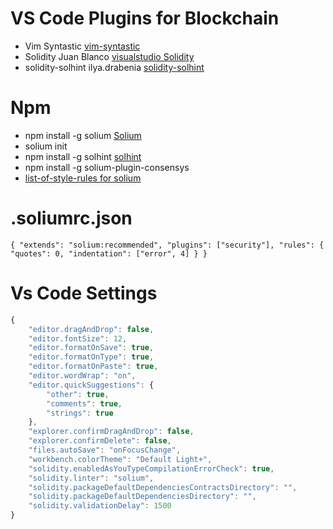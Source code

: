 # VS Code Plugins for Blockchain

- Vim Syntastic [vim-syntastic](https://github.com/vim-syntastic/syntastic)
- Solidity  Juan Blanco [visualstudio Solidity](https://marketplace.visualstudio.com/items?itemName=JuanBlanco.solidity)
- solidity-solhint ilya.drabenia [solidity-solhint](https://marketplace.visualstudio.com/items?itemName=idrabenia.solidity-solhint)

# Npm 
- npm install -g solium [Solium](https://github.com/duaraghav8/Solium)
- solium init
- npm install -g solhint [solhint](https://github.com/protofire/solhint)
- npm install -g solium-plugin-consensys []()
- [list-of-style-rules for solium](http://solium.readthedocs.io/en/latest/user-guide.html#list-of-style-rules)


# .soliumrc.json
  `{
    "extends": "solium:recommended",
    "plugins": ["security"],
    "rules": {
      "quotes": 0,
      "indentation": ["error", 4]
    }
  }`


# Vs Code Settings
```JavaScript
{
    "editor.dragAndDrop": false,
    "editor.fontSize": 12,
    "editor.formatOnSave": true,
    "editor.formatOnType": true,
    "editor.formatOnPaste": true,
    "editor.wordWrap": "on",
    "editor.quickSuggestions": {
        "other": true,
        "comments": true,
        "strings": true
    },
    "explorer.confirmDragAndDrop": false,
    "explorer.confirmDelete": false,
    "files.autoSave": "onFocusChange",
    "workbench.colorTheme": "Default Light+",
    "solidity.enabledAsYouTypeCompilationErrorCheck": true,
    "solidity.linter": "solium",
    "solidity.packageDefaultDependenciesContractsDirectory": "",
    "solidity.packageDefaultDependenciesDirectory": "",
    "solidity.validationDelay": 1500
}
```

